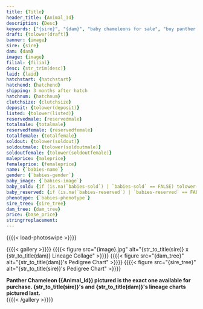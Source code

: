 ```yaml
---
title: {Title}
header_title: {Animal_Id}
description: {Desc}
keywords: ["{sire}", "{dam}", "baby chameleons for sale", "buy panther chameleon", "panther for sale", "panther chameleon price", "ambilobe panther chameleon"]
draft: {tolower(draft)}
banner: {image}
sire: {sire}
dam: {dam}
image: {image}
filial: {filial}
desc: {str_trim(desc)}
laid: {laid}
hatchstart: {hatchstart}
hatchend: {hatchend}
shipping: 3 months after hatch
hatchnum: {hatchnum}
clutchsize: {clutchsize}
deposit: {tolower(deposit)}
listed: {tolower(listed)}
reservedmale: {reservedmale}
totalmale: {totalmale}
reservedfemale: {reservedfemale}
totalfemale: {totalfemale}
soldout: {tolower(soldout)}
soldoutmale: {tolower(soldoutmale)}
soldoutfemale: {tolower(soldoutfemale)}
maleprice: {maleprice}
femaleprice: {femaleprice}
name: {`babies-name`}
gender: {`babies-gender`}
baby_image: {`babies-image`}
baby_sold: {if (is.na(`babies-sold`) | `babies-sold` == FALSE) tolower(FALSE) else tolower(TRUE)}
baby_reserved: {if (is.na(`babies-reserved`) | `babies-reserved` == FALSE) tolower(FALSE) else tolower(TRUE)}
phenotype: {`babies-phenotype`}
sire_tree: {sire_tree}
dam_tree: {dam_tree}
price: {base_price}
stringrreplacement:
---
```


{{{{< load-photoswipe >}}}}

{{{{< gallery >}}}}
  {{{{< figure src="{image}.jpg" alt="{str_to_title(sire)} x {str_to_title(dam)} Lineage Collage" >}}}}
  {{{{< figure src="{dam_tree}" alt="{str_to_title(dam)}'s Pedigree Chart" >}}}}
  {{{{< figure src="{sire_tree}" alt="{str_to_title(sire)}'s Pedigree Chart" >}}}}
  <figcaption><strong>Panther Chameleon ({Animal_Id}) pictured is the exact one available for purchase. {str_to_title(sire)}'s  and {str_to_title(dam)}'s lineage charts pictured last.</strong></figcaption>
{{{{< /gallery >}}}}
